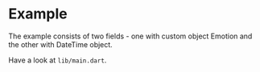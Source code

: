 # Example

The example consists of two fields - one with custom object Emotion and the other with DateTime object.

Have a look at `lib/main.dart`.



